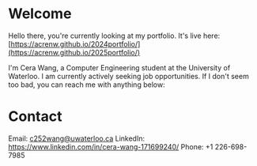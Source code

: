 # Welcome
Hello there, you're currently looking at my portfolio. It's live here: [https://acrenw.github.io/2024portfolio/](https://acrenw.github.io/2025portfolio/)

I'm Cera Wang, a Computer Engineering student at the University of Waterloo. I am currently actively seeking job opportunities.
If I don't seem too bad, you can reach me with anything below:

# Contact
Email:      c252wang@uwaterloo.ca
LinkedIn:   https://www.linkedin.com/in/cera-wang-171699240/
Phone:      +1 226-698-7985
